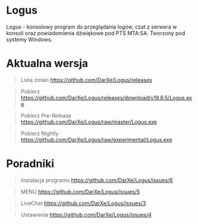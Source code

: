 # Logus
Logus - konsolowy program do przeglądania logów, czat z serwera w konsoli oraz powiadomienia dźwiękowe pod PTS MTA:SA. Tworzony pod systemy Windows.
# Aktualna wersja
> Lista zmian https://github.com/DarXe/Logus/releases

> Pobierz https://github.com/DarXe/Logus/releases/download/v19.8.5/Logus.exe

> Pobierz Pre-Release https://github.com/DarXe/Logus/raw/master/Logus.exe

> Pobierz Nightly https://github.com/DarXe/Logus/raw/experimental/Logus.exe

# Poradniki
> Instalacja programu https://github.com/DarXe/Logus/issues/6

> MENU https://github.com/DarXe/Logus/issues/5

> LiveChat https://github.com/DarXe/Logus/issues/3

> Ustawienia https://github.com/DarXe/Logus/issues/4
